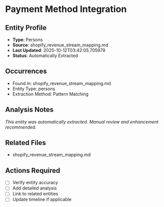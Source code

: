 # Payment Method Integration

## Entity Profile
- **Type**: Persons
- **Source**: shopify_revenue_stream_mapping.md
- **Last Updated**: 2025-10-12T03:42:05.705979
- **Status**: Automatically Extracted

## Occurrences
- Found in: shopify_revenue_stream_mapping.md
- Entity Type: persons
- Extraction Method: Pattern Matching

## Analysis Notes
*This entity was automatically extracted. Manual review and enhancement recommended.*

## Related Files
- shopify_revenue_stream_mapping.md

## Actions Required
- [ ] Verify entity accuracy
- [ ] Add detailed analysis
- [ ] Link to related entities
- [ ] Update timeline if applicable
